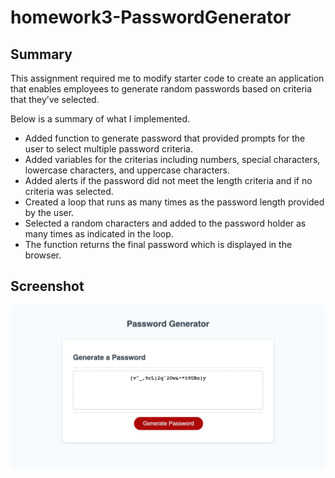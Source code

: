# homework3-PasswordGenerator


## Summary
This assignment required me to modify starter code to create an application that enables employees to generate random passwords based on criteria that they’ve selected.  

Below is a summary of what I implemented. 

* Added function to generate password that provided prompts for the user to select multiple password criteria.
* Added variables for the criterias including numbers, special characters, lowercase characters, and uppercase characters.
* Added alerts if the password did not meet the length criteria and if no criteria was selected.
* Created a loop that runs as many times as the password length provided by the user.
* Selected a random characters and added to the password holder as many times as indicated in the loop.
* The function returns the final password which is displayed in the browser.

## Screenshot
![screenshot](Assets/PasswordGenerator.png)
